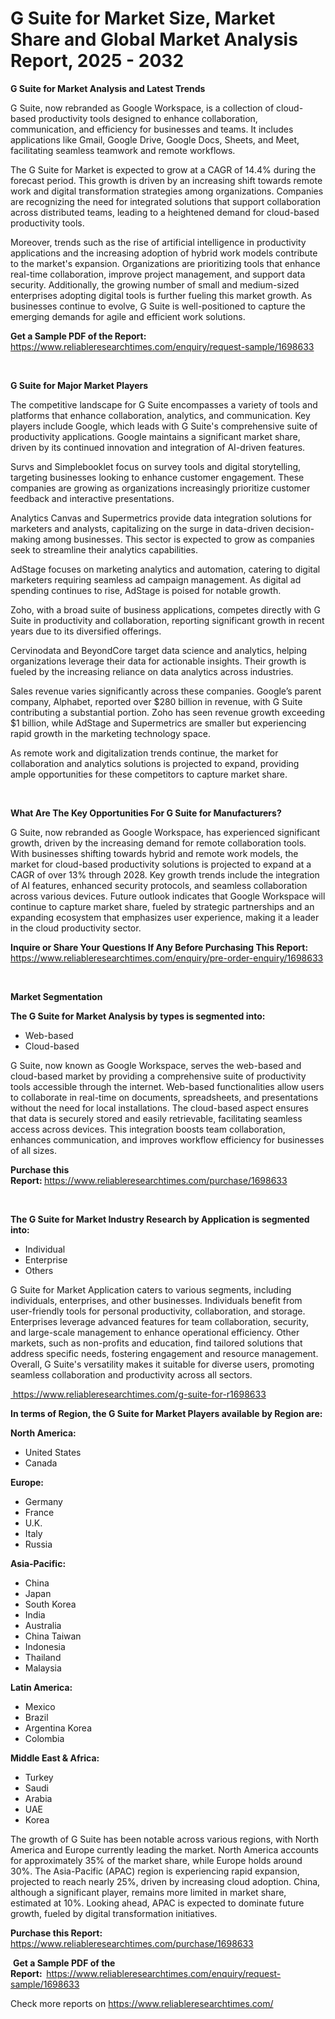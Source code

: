 <p><h1>G Suite for Market Size, Market Share and Global Market Analysis Report, 2025 - 2032</h1></p><p><strong>G Suite for Market Analysis and Latest Trends</strong></p>
<p><p>G Suite, now rebranded as Google Workspace, is a collection of cloud-based productivity tools designed to enhance collaboration, communication, and efficiency for businesses and teams. It includes applications like Gmail, Google Drive, Google Docs, Sheets, and Meet, facilitating seamless teamwork and remote workflows.</p><p>The G Suite for Market is expected to grow at a CAGR of 14.4% during the forecast period. This growth is driven by an increasing shift towards remote work and digital transformation strategies among organizations. Companies are recognizing the need for integrated solutions that support collaboration across distributed teams, leading to a heightened demand for cloud-based productivity tools. </p><p>Moreover, trends such as the rise of artificial intelligence in productivity applications and the increasing adoption of hybrid work models contribute to the market's expansion. Organizations are prioritizing tools that enhance real-time collaboration, improve project management, and support data security. Additionally, the growing number of small and medium-sized enterprises adopting digital tools is further fueling this market growth. As businesses continue to evolve, G Suite is well-positioned to capture the emerging demands for agile and efficient work solutions.</p></p>
<p><strong>Get a Sample PDF of the Report:&nbsp;</strong> <a href="https://www.reliableresearchtimes.com/enquiry/request-sample/1698633?utm_campaign=3206&utm_medium=2&utm_source=Github&utm_content=ia&utm_term=27032025&utm_id=g-suite-for">https://www.reliableresearchtimes.com/enquiry/request-sample/1698633</a></p>
<p>&nbsp;</p>
<p><strong>G Suite for Major Market Players</strong></p>
<p><p>The competitive landscape for G Suite encompasses a variety of tools and platforms that enhance collaboration, analytics, and communication. Key players include Google, which leads with G Suite's comprehensive suite of productivity applications. Google maintains a significant market share, driven by its continued innovation and integration of AI-driven features.  </p><p>Survs and Simplebooklet focus on survey tools and digital storytelling, targeting businesses looking to enhance customer engagement. These companies are growing as organizations increasingly prioritize customer feedback and interactive presentations. </p><p>Analytics Canvas and Supermetrics provide data integration solutions for marketers and analysts, capitalizing on the surge in data-driven decision-making among businesses. This sector is expected to grow as companies seek to streamline their analytics capabilities.</p><p>AdStage focuses on marketing analytics and automation, catering to digital marketers requiring seamless ad campaign management. As digital ad spending continues to rise, AdStage is poised for notable growth.</p><p>Zoho, with a broad suite of business applications, competes directly with G Suite in productivity and collaboration, reporting significant growth in recent years due to its diversified offerings.</p><p>Cervinodata and BeyondCore target data science and analytics, helping organizations leverage their data for actionable insights. Their growth is fueled by the increasing reliance on data analytics across industries.</p><p>Sales revenue varies significantly across these companies. Google’s parent company, Alphabet, reported over $280 billion in revenue, with G Suite contributing a substantial portion. Zoho has seen revenue growth exceeding $1 billion, while AdStage and Supermetrics are smaller but experiencing rapid growth in the marketing technology space. </p><p>As remote work and digitalization trends continue, the market for collaboration and analytics solutions is projected to expand, providing ample opportunities for these competitors to capture market share.</p></p>
<p>&nbsp;</p>
<p><strong>What Are The Key Opportunities For G Suite for Manufacturers?</strong></p>
<p><p>G Suite, now rebranded as Google Workspace, has experienced significant growth, driven by the increasing demand for remote collaboration tools. With businesses shifting towards hybrid and remote work models, the market for cloud-based productivity solutions is projected to expand at a CAGR of over 13% through 2028. Key growth trends include the integration of AI features, enhanced security protocols, and seamless collaboration across various devices. Future outlook indicates that Google Workspace will continue to capture market share, fueled by strategic partnerships and an expanding ecosystem that emphasizes user experience, making it a leader in the cloud productivity sector.</p></p>
<p><strong>Inquire or Share Your Questions If Any Before Purchasing This Report:</strong> <a href="https://www.reliableresearchtimes.com/enquiry/pre-order-enquiry/1698633?utm_campaign=3206&utm_medium=2&utm_source=Github&utm_content=ia&utm_term=27032025&utm_id=g-suite-for">https://www.reliableresearchtimes.com/enquiry/pre-order-enquiry/1698633</a></p>
<p>&nbsp;</p>
<p><strong>Market Segmentation</strong></p>
<p><strong>The G Suite for Market Analysis by types is segmented into:</strong></p>
<p><ul><li>Web-based</li><li>Cloud-based</li></ul></p>
<p><p>G Suite, now known as Google Workspace, serves the web-based and cloud-based market by providing a comprehensive suite of productivity tools accessible through the internet. Web-based functionalities allow users to collaborate in real-time on documents, spreadsheets, and presentations without the need for local installations. The cloud-based aspect ensures that data is securely stored and easily retrievable, facilitating seamless access across devices. This integration boosts team collaboration, enhances communication, and improves workflow efficiency for businesses of all sizes.</p></p>
<p><strong>Purchase this Report:&nbsp;</strong><a href="https://www.reliableresearchtimes.com/purchase/1698633?utm_campaign=3206&utm_medium=2&utm_source=Github&utm_content=ia&utm_term=27032025&utm_id=g-suite-for">https://www.reliableresearchtimes.com/purchase/1698633</a></p>
<p>&nbsp;</p>
<p><strong>The G Suite for Market Industry Research by Application is segmented into:</strong></p>
<p><ul><li>Individual</li><li>Enterprise</li><li>Others</li></ul></p>
<p><p>G Suite for Market Application caters to various segments, including individuals, enterprises, and other businesses. Individuals benefit from user-friendly tools for personal productivity, collaboration, and storage. Enterprises leverage advanced features for team collaboration, security, and large-scale management to enhance operational efficiency. Other markets, such as non-profits and education, find tailored solutions that address specific needs, fostering engagement and resource management. Overall, G Suite's versatility makes it suitable for diverse users, promoting seamless collaboration and productivity across all sectors.</p></p>
<p><a href="https://www.reliableresearchtimes.com/g-suite-for-r1698633?utm_campaign=3206&utm_medium=2&utm_source=Github&utm_content=ia&utm_term=27032025&utm_id=g-suite-for">&nbsp;https://www.reliableresearchtimes.com/g-suite-for-r1698633</a></p>
<p><strong>In terms of Region, the G Suite for Market Players available by Region are:</strong></p>
<p>
    <p> <strong> North America: </strong>
        <ul>
            <li>United States</li>
            <li>Canada</li>
        </ul>
        </p> 
    <p> <strong> Europe: </strong>
        <ul>
            <li>Germany</li>
            <li>France</li>
            <li>U.K.</li>
            <li>Italy</li>
            <li>Russia</li>
        </ul>
        </p> 
    <p> <strong> Asia-Pacific: </strong>
        <ul>
            <li>China</li>
            <li>Japan</li>
            <li>South Korea</li>
            <li>India</li>
            <li>Australia</li>
            <li>China Taiwan</li>
            <li>Indonesia</li>
            <li>Thailand</li>
            <li>Malaysia</li>
        </ul>
        </p> 
    <p> <strong> Latin America: </strong>
        <ul>
            <li>Mexico</li>
            <li>Brazil</li>
            <li>Argentina Korea</li>
            <li>Colombia</li>
        </ul>
        </p> 
    <p> <strong> Middle East & Africa: </strong>
        <ul>
            <li>Turkey</li>
            <li>Saudi</li>
            <li>Arabia</li>
            <li>UAE</li>
            <li>Korea</li>
        </ul>
    </p>
    </p>
<p><p>The growth of G Suite has been notable across various regions, with North America and Europe currently leading the market. North America accounts for approximately 35% of the market share, while Europe holds around 30%. The Asia-Pacific (APAC) region is experiencing rapid expansion, projected to reach nearly 25%, driven by increasing cloud adoption. China, although a significant player, remains more limited in market share, estimated at 10%. Looking ahead, APAC is expected to dominate future growth, fueled by digital transformation initiatives.</p></p>
<p><strong>Purchase this Report: </strong><a href="https://www.reliableresearchtimes.com/purchase/1698633?utm_campaign=3206&utm_medium=2&utm_source=Github&utm_content=ia&utm_term=27032025&utm_id=g-suite-for">https://www.reliableresearchtimes.com/purchase/1698633</a></p>
<p>&nbsp;<strong>Get a Sample PDF of the Report:&nbsp;&nbsp;</strong><a href="https://www.reliableresearchtimes.com/enquiry/request-sample/1698633?utm_campaign=3206&utm_medium=2&utm_source=Github&utm_content=ia&utm_term=27032025&utm_id=g-suite-for">https://www.reliableresearchtimes.com/enquiry/request-sample/1698633</a></p>
<p><strong></strong></p>
<p>Check more reports on <a href="https://www.reliableresearchtimes.com/?utm_campaign=3206&utm_medium=2&utm_source=Github&utm_content=ia&utm_term=27032025&utm_id=g-suite-for">https://www.reliableresearchtimes.com/</a></p>